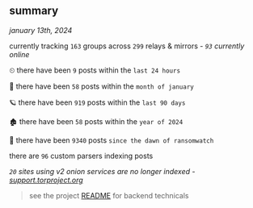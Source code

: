 
## summary
_january 13th, 2024_

currently tracking `163` groups across `299` relays & mirrors - _`93` currently online_

⏲ there have been `9` posts within the `last 24 hours`

🦈 there have been `58` posts within the `month of january`

🪐 there have been `919` posts within the `last 90 days`

🏚 there have been `58` posts within the `year of 2024`

🦕 there have been `9340` posts `since the dawn of ransomwatch`

there are `96` custom parsers indexing posts

_`20` sites using v2 onion services are no longer indexed - [support.torproject.org](https://support.torproject.org/onionservices/v2-deprecation/)_

> see the project [README](https://github.com/joshhighet/ransomwatch#ransomwatch--) for backend technicals
